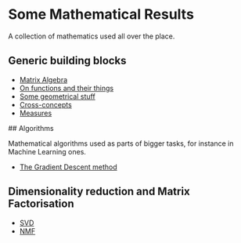 # Some Mathematical Results

A collection of mathematics used all over the place.

## Generic building blocks

* [Matrix Algebra](http://nbviewer.jupyter.org/github/martinapugliese/tales-science-data/tree/master/maths/generic/matrices.ipynb)
* [On functions and their things](http://nbviewer.jupyter.org/github/martinapugliese/tales-science-data/tree/master/maths/generic/functions.ipynb)
* [Some geometrical stuff](http://nbviewer.jupyter.org/github/martinapugliese/tales-science-data/tree/master/maths/generic/geometry.ipynb)
* [Cross-concepts](http://nbviewer.jupyter.org/github/martinapugliese/tales-science-data/tree/master/maths/generic/cross-concepts.ipynb)
* [Measures](http://nbviewer.jupyter.org/github/martinapugliese/tales-science-data/tree/master/maths/generic/measures.ipynb)

## Algorithms

Mathematical algorithms used as parts of bigger tasks, for instance in Machine Learning ones.

* [The Gradient Descent method](http://nbviewer.jupyter.org/github/martinapugliese/tales-science-data/blob/master/maths/algorithms/gradient-descent.ipynb)

## Dimensionality reduction and Matrix Factorisation

* [SVD]()
* [NMF](http://nbviewer.jupyter.org/github/martinapugliese/tales-science-data/blob/master/maths/dim-reduction-factorisation/nmf.ipynb)

